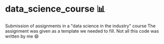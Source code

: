 # data_science_course 📊 
Submission of assignments in a "data science in the industry" course
The assignment was given as a template we needed to fill. Not all this code was written by me 😄
